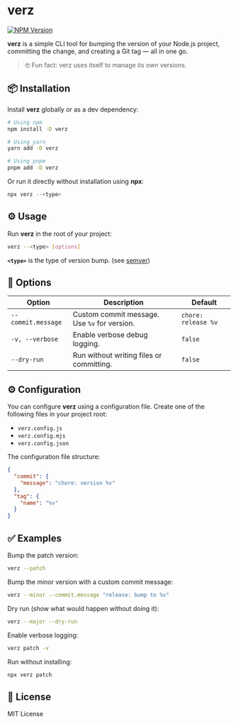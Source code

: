 # verz
[![NPM Version](https://img.shields.io/npm/v/verz)](https://www.npmjs.com/package/verz)

**verz** is a simple CLI tool for bumping the version of your Node.js project, committing the change, and creating a Git tag — all in one go.

> 🤓 Fun fact: verz uses itself to manage its own versions.

## 📦 Installation

Install **verz** globally or as a dev dependency:

```bash
# Using npm
npm install -D verz

# Using yarn
yarn add -D verz

# Using pnpm
pnpm add -D verz
```

Or run it directly without installation using **npx**:

```bash
npx verz --<type>
```

## ⚙️ Usage

Run **verz** in the root of your project:

```bash
verz --<type> [options]
```

**`<type>`** is the type of version bump. (see [semver](https://www.npmjs.com/package/semver))

## 📑 Options

| Option             | Description                                  | Default             |
|--------------------| -------------------------------------------- |---------------------|
| `--commit.message` | Custom commit message. Use `%v` for version. | `chore: release %v` |
| `-v, --verbose`    | Enable verbose debug logging.                | `false`             |
| `--dry-run`        | Run without writing files or committing.     | `false`             |

## ⚙️ Configuration

You can configure **verz** using a configuration file. Create one of the following files in your project root:

- `verz.config.js`
- `verz.config.mjs`
- `verz.config.json`

The configuration file structure:
```json
{
  "commit": {
    "message": "chore: version %v"
  },
  "tag": {
    "name": "%v"
  }
}
```

## ✅ Examples

Bump the patch version:

```bash
verz --patch
```

Bump the minor version with a custom commit message:

```bash
verz --minor --commit.message "release: bump to %v"
```

Dry run (show what would happen without doing it):

```bash
verz --major --dry-run
```

Enable verbose logging:

```bash
verz patch -v
```

Run without installing:

```bash
npx verz patch
```

## 📝 License

MIT License
